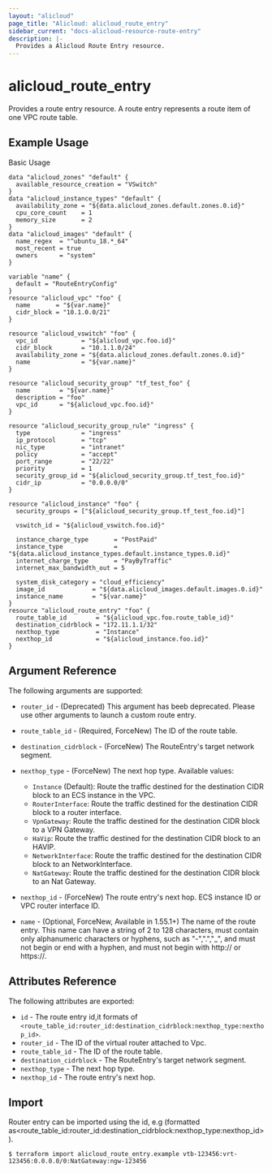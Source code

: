 ```yaml
---
layout: "alicloud"
page_title: "Alicloud: alicloud_route_entry"
sidebar_current: "docs-alicloud-resource-route-entry"
description: |-
  Provides a Alicloud Route Entry resource.
---
```


# alicloud\_route\_entry

Provides a route entry resource. A route entry represents a route item of one VPC route table.

## Example Usage

Basic Usage

```
data "alicloud_zones" "default" {
  available_resource_creation = "VSwitch"
}
data "alicloud_instance_types" "default" {
  availability_zone = "${data.alicloud_zones.default.zones.0.id}"
  cpu_core_count    = 1
  memory_size       = 2
}
data "alicloud_images" "default" {
  name_regex  = "^ubuntu_18.*_64"
  most_recent = true
  owners      = "system"
}

variable "name" {
  default = "RouteEntryConfig"
}
resource "alicloud_vpc" "foo" {
  name       = "${var.name}"
  cidr_block = "10.1.0.0/21"
}

resource "alicloud_vswitch" "foo" {
  vpc_id            = "${alicloud_vpc.foo.id}"
  cidr_block        = "10.1.1.0/24"
  availability_zone = "${data.alicloud_zones.default.zones.0.id}"
  name              = "${var.name}"
}

resource "alicloud_security_group" "tf_test_foo" {
  name        = "${var.name}"
  description = "foo"
  vpc_id      = "${alicloud_vpc.foo.id}"
}

resource "alicloud_security_group_rule" "ingress" {
  type              = "ingress"
  ip_protocol       = "tcp"
  nic_type          = "intranet"
  policy            = "accept"
  port_range        = "22/22"
  priority          = 1
  security_group_id = "${alicloud_security_group.tf_test_foo.id}"
  cidr_ip           = "0.0.0.0/0"
}

resource "alicloud_instance" "foo" {
  security_groups = ["${alicloud_security_group.tf_test_foo.id}"]

  vswitch_id = "${alicloud_vswitch.foo.id}"

  instance_charge_type       = "PostPaid"
  instance_type              = "${data.alicloud_instance_types.default.instance_types.0.id}"
  internet_charge_type       = "PayByTraffic"
  internet_max_bandwidth_out = 5

  system_disk_category = "cloud_efficiency"
  image_id             = "${data.alicloud_images.default.images.0.id}"
  instance_name        = "${var.name}"
}
resource "alicloud_route_entry" "foo" {
  route_table_id        = "${alicloud_vpc.foo.route_table_id}"
  destination_cidrblock = "172.11.1.1/32"
  nexthop_type          = "Instance"
  nexthop_id            = "${alicloud_instance.foo.id}"
}
```
## Argument Reference

The following arguments are supported:

* `router_id` - (Deprecated) This argument has beeb deprecated. Please use other arguments to launch a custom route entry.
* `route_table_id` - (Required, ForceNew) The ID of the route table.
* `destination_cidrblock` - (ForceNew) The RouteEntry's target network segment.
* `nexthop_type` - (ForceNew) The next hop type. Available values:
    - `Instance` (Default): Route the traffic destined for the destination CIDR block to an ECS instance in the VPC.
    - `RouterInterface`: Route the traffic destined for the destination CIDR block to a router interface.
    - `VpnGateway`: Route the traffic destined for the destination CIDR block to a VPN Gateway.
    - `HaVip`: Route the traffic destined for the destination CIDR block to an HAVIP.
    - `NetworkInterface`: Route the traffic destined for the destination CIDR block to an NetworkInterface.
    - `NatGateway`: Route the traffic destined for the destination CIDR block to an Nat Gateway.

* `nexthop_id` - (ForceNew) The route entry's next hop. ECS instance ID or VPC router interface ID.
* `name` - (Optional, ForceNew, Available in 1.55.1+) The name of the route entry. This name can have a string of 2 to 128 characters, must contain only alphanumeric characters or hyphens, such as "-",".","_", and must not begin or end with a hyphen, and must not begin with http:// or https://.

## Attributes Reference

The following attributes are exported:

* `id` - The route entry id,it formats of `<route_table_id:router_id:destination_cidrblock:nexthop_type:nexthop_id>`.
* `router_id` - The ID of the virtual router attached to Vpc.
* `route_table_id` - The ID of the route table.
* `destination_cidrblock` - The RouteEntry's target network segment.
* `nexthop_type` - The next hop type.
* `nexthop_id` - The route entry's next hop.

## Import

Router entry can be imported using the id, e.g (formatted as<route_table_id:router_id:destination_cidrblock:nexthop_type:nexthop_id>).

```
$ terraform import alicloud_route_entry.example vtb-123456:vrt-123456:0.0.0.0/0:NatGateway:ngw-123456
```

